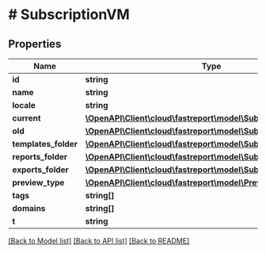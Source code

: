 # # SubscriptionVM

## Properties

Name | Type | Description | Notes
------------ | ------------- | ------------- | -------------
**id** | **string** |  | [optional]
**name** | **string** |  | [optional]
**locale** | **string** |  | [optional]
**current** | [**\OpenAPI\Client\cloud\fastreport\model\SubscriptionPeriodVM**](SubscriptionPeriodVM.md) |  | [optional]
**old** | [**\OpenAPI\Client\cloud\fastreport\model\SubscriptionPeriodVM[]**](SubscriptionPeriodVM.md) |  | [optional]
**templates_folder** | [**\OpenAPI\Client\cloud\fastreport\model\SubscriptionFolder**](SubscriptionFolder.md) |  | [optional]
**reports_folder** | [**\OpenAPI\Client\cloud\fastreport\model\SubscriptionFolder**](SubscriptionFolder.md) |  | [optional]
**exports_folder** | [**\OpenAPI\Client\cloud\fastreport\model\SubscriptionFolder**](SubscriptionFolder.md) |  | [optional]
**preview_type** | [**\OpenAPI\Client\cloud\fastreport\model\PreviewType**](PreviewType.md) |  | [optional]
**tags** | **string[]** |  | [optional]
**domains** | **string[]** |  | [optional]
**t** | **string** |  |

[[Back to Model list]](../../README.md#models) [[Back to API list]](../../README.md#endpoints) [[Back to README]](../../README.md)

